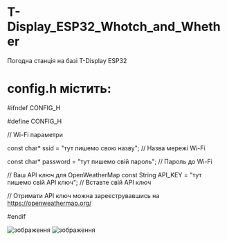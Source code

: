 # T-Display_ESP32_Whotch_and_Whether
Погодна станція на базі T-Display ESP32
# config.h містить:

#ifndef CONFIG_H

#define CONFIG_H

// Wi-Fi параметри

const char* ssid = "тут пишемо свою назву";        // Назва мережі Wi-Fi

const char* password = "тут пишемо свій пароль";      // Пароль до Wi-Fi

// Ваш API ключ для OpenWeatherMap
const String API_KEY = "тут пишемо свій API ключ";  // Вставте свій API ключ

// Отримати API ключ можна зареєструвавшись на https://openweathermap.org/

#endif

![зображення](https://github.com/user-attachments/assets/cc6db58c-4567-4fef-991d-fe44f41ff372)
![зображення](https://github.com/user-attachments/assets/40258801-92c7-4eec-a5c1-12664152df10)
